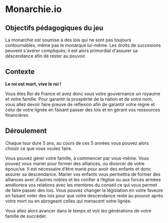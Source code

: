 # Monarchie.io

## Objectifs pédagogiques du jeu

La monarchie est soumise à des lois qui ne sont pas toujours contournables, même pas le monarque lui-même. Les droits de succesions peuvent s'avérer compliqués; il est alors primordial d'assurer sa déscendance afin de rester au pouvoir.

## Contexte

**Le roi est mort, vive le roi !**

Vous êtes Roi de France et avez donc sous votre gouvernance un royaume et votre famille. Pour garantir la prospérité de la nation et de votre nom, vous allez devoir faire preuve de reflexion afin de garantir votre règne et celui de votre lignée en faisant passer des lois et en gérant vos ressources financières

## Déroulement 

Chaque tour dure 5 ans, au cours de ces 5 années vous pouvez alors choisir ce que vous voulez faire.

Vous pouvez gérer votre famille, à commencer par vous-même. Vous pouvez vous marier pour former des alliances, ou divorcer de votre époux/se. Il est nécessaire d’être marié pour avoir des enfants et donc assurer sa descendance. Marier vos enfants vous permettra de former des alliances avec d’autres nobles et les confier à l’église ou aux forces armées améliorera vos relations avec les membres du conseil ce qui vous permet de faire passer des lois. 
Vous pouvez changer la législation en votre faveure en faisant voter des lois pour que votre descendance reste au pouvoir après votre mort ou en abrogeant celles qui menacent votre lignée.


Vous allez alors avancer dans le temps et voir les générations de votre famille de succéder.

